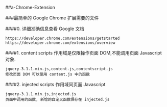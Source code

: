 ##a-Chrome-Extension

###最简单的 Google Chrome 扩展需要的文件

####0. 详细准确信息查看 Google 文档

	https://developer.chrome.com/extensions/getstarted
	https://developer.chrome.com/extensions/overview

####1. content scripts 作用域是仅限操作页面 DOM,不能调用页面 Javascript 对象.

	jquery-3.1.1.min.js,content.js,contentscript.js
	修改页面 DOM 可以使用 content.js 中的函数
	
####2. injected scripts 作用域同页面 Javascript

	jquery-3.1.1.min.js,injected.js
	页面中调用的函数, 新增的自定义函数保存在 injected.js
